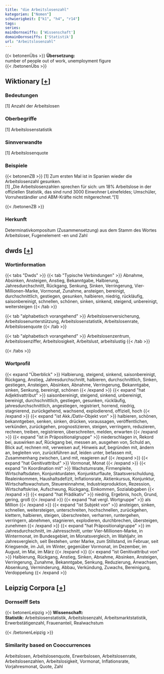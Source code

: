 ```yaml
---
title: "die Arbeitslosenzahl"
kategorien: ["Nomen"]
schwierigkeit: ["k1", "h4", "r14"]
tags:
series:
mainDornseiffs: ['Wissenschaft']
domainDornseiffs: ['Statistik']
url: "Arbeitslosenzahl"
---
```


{{< betonenÜbs >}}
**Übersetzung:**  
number of people out of work, unemployment figure  
{{< /betonenÜbs >}}

## Wiktionary [[+](https://de.wiktionary.org/wiki/Arbeitslosenzahl)]

### Bedeutungen
[1] Anzahl der Arbeitslosen  

### Oberbegriffe
[1] Arbeitslosenstatistik  

### Sinnverwandte
[1] Arbeitslosenquote  

### Beispiele
{{< betonenZB >}}
[1] Zum ersten Mal ist in Spanien wieder die Arbeitslosenzahl gesunken.  
[1] „Die Arbeitslosenzahlen sprechen für sich: um 18% Arbeitslose in der offiziellen Statistik, das sind rund 3000 Einwohner Leinefeldes; Umschüler, Vorruheständler und ABM-Kräfte nicht mitgerechnet.“[1]  

{{< /betonenZB >}}
### Herkunft
Determinativkompositum (Zusammensetzung) aus dem Stamm des Wortes Arbeitsloser, Fugenelement -en und Zahl  



## dwds [[+](https://www.dwds.de/wb/Arbeitslosenzahl)]

### Wortinformation
{{< tabs "Dwds" >}}
{{< tab "Typische Verbindungen" >}}
Abnahme, Absinken, Ansteigen, Anstieg, Bekanntgabe, Halbierung, Jahresdurchschnitt, Rückgang, Senkung, Sinken, Verringerung, Vier-Millionen-Marke, Vormonat, Zunahme, ansteigen, bereinigt, durchschnittlich, gestiegen, gesunken, halbieren, niedrig, rückläufig, saisonbereinigt, schnellen, schönen, sinken, sinkend, steigend, unbereinigt, weitersteigen
{{< /tab >}}

{{< tab "alphabetisch vorangehend" >}}
Arbeitslosenversicherung, Arbeitslosenunterstützung, Arbeitslosenstatistik, Arbeitslosenrate, Arbeitslosenquote
{{< /tab >}}

{{< tab "alphabetisch vorangehend" >}}
Arbeitslosenzentrum, Arbeitslosenziffer, Arbeitslosigkeit, Arbeitslust, arbeitslustig
{{< /tab >}}

{{< /tabs >}}

### Wortprofil
{{< expand "Überblick" >}} Halbierung, steigend, sinkend, saisonbereinigt, Rückgang, Anstieg, Jahresdurchschnitt, halbieren, durchschnittlich, Sinken, gestiegen, Ansteigen, Absinken, Abnahme, Verringerung, Bekanntgabe, sinken, Senkung, bereinigt, schönen {{< /expand >}}
{{< expand "hat Adjektivattribut" >}} saisonbereinigt, steigend, sinkend, unbereinigt, bereinigt, durchschnittlich, gestiegen, gesunken, rückläufig, jahresdurchschnittlich, angestiegen, registriert, horrend, niedrig, stagnierend, zurückgehend, wachsend, explodierend, offiziell, hoch {{< /expand >}}
{{< expand "ist Akk./Dativ-Objekt von" >}} halbieren, schönen, bekanntgeben, senken, sinken, drücken, voraussagen, veröffentlichen, verkünden, zurückgehen, prognostizieren, steigen, verringern, reduzieren, rechnen, treiben, registrieren, überschreiten, melden, erwarten {{< /expand >}}
{{< expand "ist in Präpositionalgruppe" >}} niederschlagen in, Rekord bei, auswirken auf, Rückgang bei, messen an, ausgehen von, Schuld an, Blick auf, rechnen mit, verweisen auf, Hinweis auf, begründen mit, ändern an, begleiten von, zurückführen auf, leiden unter, befassen mit, Zusammenhang zwischen, Land mit, reagieren auf {{< /expand >}}
{{< expand "hat Genitivattribut" >}} Vormonat, Monat {{< /expand >}}
{{< expand "in Koordination mit" >}} Wachstumsrate, Firmenpleite, Wirtschaftsdaten, Konjunkturdaten, Konjunkturflaute, Staatsverschuldung, Realeinkommen, Haushaltsdefizit, Inflationsrate, Aktienkursus, Konjunktur, Wirtschaftswachstum, Steuereinnahme, Industrieproduktion, Rezession, Wirtschaftskrise, Aufschwung, Rückgang, Einkommen, Sozialabgaben {{< /expand >}}
{{< expand "hat Prädikativ" >}} niedrig, Ergebnis, hoch, Grund, gering, groß {{< /expand >}}
{{< expand "hat vergl. Wortgruppe" >}} als Million {{< /expand >}}
{{< expand "ist Subjekt von" >}} ansteigen, sinken, schnellen, weitersteigen, unterschreiten, hochschnellen, zurückgehen, klettern, halbieren, steigen, überschreiten, verharren, runtergehen, verringern, abnehmen, stagnieren, explodieren, durchbrechen, übersteigen, zunehmen {{< /expand >}}
{{< expand "hat Präpositionalgruppe" >}} im Jahresdurchschnitt, im Jahresschnitt, unter Vier-Millionen-Marke, in Wintermonat, im Bundesgebiet, im Monatsvergleich, im Wahljahr, im Jahresvergleich, seit Bestehen, unter Marke, zum Stillstand, im Februar, seit Kriegsende, im Juli, im Winter, gegenüber Vormonat, im Dezember, im August, im Mai, im März {{< /expand >}}
{{< expand "ist Genitivattribut von" >}} Halbierung, Rückgang, Anstieg, Sinken, Abnahme, Absinken, Ansteigen, Verringerung, Zunahme, Bekanntgabe, Senkung, Reduzierung, Anwachsen, Absenkung, Verminderung, Abbau, Verkündung, Zuwachs, Bereinigung, Verdoppelung {{< /expand >}}

## Leipzig Corpora [[+](https://corpora.uni-leipzig.de/en/res?word=Arbeitslosenzahl&corpusId=deu_newscrawl-public_2018)]

### Dornseiff Sets
{{< betonenLeipzig >}}
**Wissenschaft:**  
**Statistik:** Arbeitslosenstatistik, Arbeitslosenzahl, Arbeitsmarktstatistik, Erwerbstätigenzahl, Frauenanteil, Realwachstum  

{{< /betonenLeipzig >}}

### Similarity based on Cooccurrences
Arbeitslosen, Arbeitslosenquote, Erwerbslosen, Arbeitslosenrate, Arbeitslosenzahlen, Arbeitslosigkeit, Vormonat, Inflationsrate, Vorjahresmonat, Quote, Zahl

